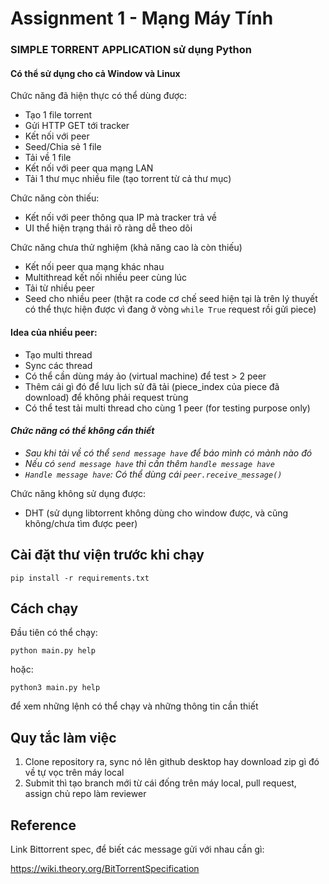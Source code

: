 # Assignment 1 - Mạng Máy Tính

### SIMPLE TORRENT APPLICATION sử dụng Python

#### Có thể sử dụng cho cả Window và Linux

Chức năng đã hiện thực có thể dùng được:

- Tạo 1 file torrent
- Gửi HTTP GET tới tracker
- Kết nối với peer
- Seed/Chia sẻ 1 file
- Tải về 1 file
- Kết nối với peer qua mạng LAN
- Tải 1 thư mục nhiều file (tạo torrent từ cả thư mục)

Chức năng còn thiếu:

- Kết nối với peer thông qua IP mà tracker trả về
- UI thể hiện trạng thái rõ ràng dễ theo dõi

Chức năng chưa thử nghiệm (khả năng cao là còn thiếu)

- Kết nối peer qua mạng khác nhau
- Multithread kết nối nhiều peer cùng lúc
- Tải từ nhiều peer
- Seed cho nhiều peer (thật ra code cơ chế seed hiện tại là trên lý thuyết có thể thực hiện được vì đang ở vòng `while True` request rồi gửi piece)

#### Idea của nhiều peer:

- Tạo multi thread
- Sync các thread
- Có thể cần dùng máy ảo (virtual machine) để test > 2 peer
- Thêm cái gì đó để lưu lịch sử đã tải (piece_index của piece đã download) để không phải request trùng
- Có thể test tải multi thread cho cùng 1 peer (for testing purpose only)

#### _Chức năng có thể không cần thiết_

- _Sau khi tải về có thể `send message have` để báo mình có mảnh nào đó_
- _Nếu có `send message have` thì cần thêm `handle message have`_
- _`Handle message have`: Có thể dùng cái `peer.receive_message()`_

Chức năng không sử dụng được:

- DHT (sử dụng libtorrent không dùng cho window được, và cũng không/chưa tìm được peer)

## Cài đặt thư viện trước khi chạy

`pip install -r requirements.txt`

## Cách chạy

Đầu tiên có thể chạy:

`python main.py help`

hoặc:

`python3 main.py help`

để xem những lệnh có thể chạy và những thông tin cần thiết

## Quy tắc làm việc

1. Clone repository ra, sync nó lên github desktop hay download zip gì đó về tự vọc trên máy local
2. Submit thì tạo branch mới từ cái đống trên máy local, pull request, assign chủ repo làm reviewer

## Reference

Link Bittorrent spec, để biết các message gửi với nhau cần gì:

https://wiki.theory.org/BitTorrentSpecification
